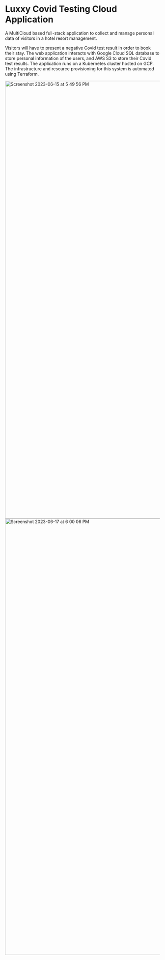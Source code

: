 # Luxxy Covid Testing Cloud Application
A MultiCloud based full-stack application to collect and manage personal data of visitors in a hotel resort management.

Visitors will have to present a negative Covid test result in order to book their stay. The web application interacts with Google Cloud SQL database to store personal information of the users, and AWS S3 to store their Covid test results. The application runs on a Kubernetes cluster hosted on GCP. The infrastructure and resource provisioning for this system is automated using Terraform.

<img width="1424" alt="Screenshot 2023-06-15 at 5 49 56 PM" src="https://github.com/anishshil/Luxxy_Covid_Testing_Cloud_Application/assets/8473149/c03f1b60-4118-45c9-8db8-19931406cd31">

<img width="1421" alt="Screenshot 2023-06-17 at 6 00 06 PM" src="https://github.com/anishshil/Luxxy_Covid_Testing_Cloud_Application/assets/8473149/4f4489f2-6c56-45d4-a88c-9ab74683fbd2">
